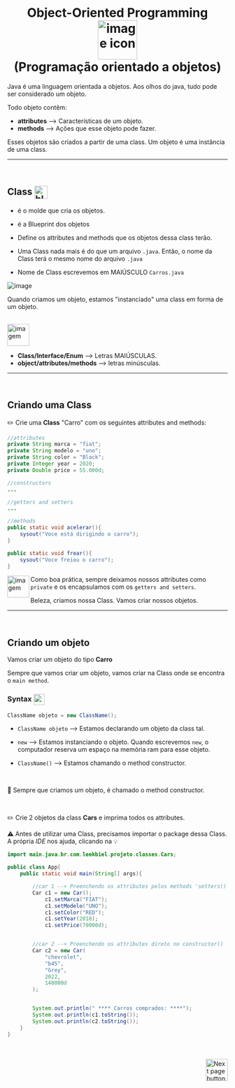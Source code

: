 <h1 align="center">
    Object-Oriented Programming 
    <img src="https://cdn-icons-png.flaticon.com/512/4248/4248159.png" alt="image icon" width="90px" align="center"> <br>
    (Programação orientado a objetos)
</h1>

Java é uma linguagem orientada a objetos. Aos olhos do java, tudo pode ser considerado um objeto.

Todo objeto contêm:
- **attributes** --> Características de um objeto.
- **methods** --> Ações que esse objeto pode fazer.

Esses objetos são criados a partir de uma class. Um objeto é uma instância de uma class.

<hr>
<br>

## Class <img  src="https://cdn-icons-png.flaticon.com/512/7627/7627943.png" alt="blueprint icon" width="30px" align="center">
- é o molde que cria os objetos.
  
- é a Blueprint dos objetos
  
- Define os attributes and methods que os objetos dessa class terão.

- Uma Class nada mais é do que um arquivo `.java`. Então, o nome da Class terá o mesmo nome do arquivo `.java`

- Nome de Class escrevemos em MAIÚSCULO `Carros.java`

![image](https://qph.cf2.quoracdn.net/main-qimg-c55aa8a9aaecb3c0d472d9bb769af176-lq)

Quando criamos um objeto, estamos "instanciado" uma class em forma de um objeto.

<br>

<img src="https://cdn-icons-png.flaticon.com/512/2810/2810051.png" alt="imagem" width="50px" align="center">

- **Class/Interface/Enum** --> Letras MAIÚSCULAS.
- **object/attributes/methods** --> letras minúsculas.


<hr>
<br>


## Criando uma Class
✏️ Crie uma **Class** "Carro" com os seguintes attributes and methods:

```java
//attributes
private String marca = "fiat";
private String modelo = "uno";
private String color = "Black";
private Integer year = 2020;
private Double price = 55.000d;

//constructors
...

//getters and setters
...

//methods
public static void acelerar(){
    sysout("Voce está dirigindo o carro");
}

public static void frear(){
    sysout("Voce freiou o carro");
}
```

<img src="https://cdn-icons-png.flaticon.com/512/2810/2810051.png" alt="imagem" width="50px" align="left">

Como boa prática, sempre deixamos nossos attributes como `private` e os encapsulamos com os `getters and setters`.


Beleza, criamos nossa Class. Vamos criar nossos objetos.

<hr>
<br>

## Criando um objeto
Vamos criar um objeto do tipo **Carro**

Sempre que vamos criar um objeto, vamos criar na Class onde se encontra o `main method`.

### Syntax <img src="https://cdn-icons-png.flaticon.com/512/1442/1442581.png" alt="curly braces icon" width="25px" align="center">

```java
ClassName objeto = new ClassName();
```

- `ClassName objeto` --> Estamos declarando um objeto da class tal.

- `new` --> Estamos instanciando o objeto. Quando escrevemos `new`, o computador reserva um espaço na memória ram para esse objeto.

- `ClassName()` --> Estamos chamando o method constructor.

<br>

📖 Sempre que criamos um objeto, é chamado o method constructor.


<br>

✏️ Crie 2 objetos da class **Cars** e imprima todos os attributes.


⚠️ Antes de utilizar uma Class, precisamos importar o package dessa Class. A própria *IDE* nos ajuda, clicando na 💡

```java
import main.java.br.com.leekbiel.projeto.classes.Cars;
```

```java
public class App{
    public static void main(String[] args){

        //car 1 --> Preenchendo os attributes pelos methods 'setters()'
        Car c1 = new Car();
            c1.setMarca("FIAT");
            c1.setModelo("UNO");
            c1.setColor("RED");
            c1.setYear(2018);
            c1.setPrice(70000d);


        //car 2 --> Preenchendo os attributes direto no constructor()
        Car c2 = new Car(
            "chevrolet",
            "b45",
            "Grey",
            2022,
            140000d
        );


        System.out.println(" **** Carros comprados: ****");
        System.out.println(c1.toString());
        System.out.println(c2.toString());
    }
}
```

<br>
<br>

<!-- Next Page Button -->
<a href="https://github.com/lGabrielDev/02.java/blob/main/Estudo/12.packages/index.md">
    <img src="https://cdn-icons-png.flaticon.com/512/8175/8175884.png" alt="Next page button" width="50px" align="right">
</a>